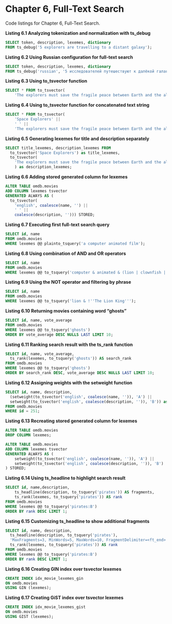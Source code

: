 # Chapter 6, Full-Text Search

Code listings for Chapter 6, Full-Text Search.

**Listing 6.1 Analyzing tokenization and normalization with ts_debug**
```sql
SELECT token, description, lexemes, dictionary
FROM ts_debug('5 explorers are travelling to a distant galaxy');
```

**Listing 6.2 Using Russian configuration for full-text search**
```sql
SELECT token, description, lexemes, dictionary
FROM ts_debug('russian', '5 исследователей путешествуют к далёкой галактике.');
```

**Listing 6.3 Using to_tsvector function**
```sql
SELECT * FROM to_tsvector(
    'The explorers must save the fragile peace between Earth and the aliens.');
```

**Listing 6.4 Using to_tsvector function for concatenated text string**
```sql
SELECT * FROM to_tsvector(
    'Space Explorers' ||
    ' ' ||
    'The explorers must save the fragile peace between Earth and the aliens.');
```

**Listing 6.5 Generating lexemes for title and description separately**
```sql
SELECT title_lexemes, description_lexemes FROM 
  to_tsvector('Space Explorers') as title_lexemes,
  to_tsvector(
    'The explorers must save the fragile peace between Earth and the aliens.'
    ) as description_lexemes;
```

**Listing 6.6 Adding stored generated column for lexemes**
```sql
ALTER TABLE omdb.movies
ADD COLUMN lexemes tsvector 
GENERATED ALWAYS AS (
  to_tsvector(
    'english', coalesce(name, '') || 
    ' ' || 
    coalesce(description, ''))) STORED;
```

**Listing 6.7 Executing first full-text search query**
```sql
SELECT id, name 
FROM omdb.movies
WHERE lexemes @@ plainto_tsquery('a computer animated film');
```

**Listing 6.8 Using combination of AND and OR operators**
```sql
SELECT id, name 
FROM omdb.movies
WHERE lexemes @@ to_tsquery('computer & animated & (lion | clownfish | donkey)');
```

**Listing 6.9 Using the NOT operator and filtering by phrase**
```sql
SELECT id, name 
FROM omdb.movies
WHERE lexemes @@ to_tsquery('lion & !''The Lion King''');
```

**Listing 6.10 Returning movies containing word “ghosts”**
```sql
SELECT id, name, vote_average
FROM omdb.movies
WHERE lexemes @@ to_tsquery('ghosts')
ORDER BY vote_average DESC NULLS LAST LIMIT 10;
```

**Listing 6.11 Ranking search result with the ts_rank function**
```sql
SELECT id, name, vote_average, 
  ts_rank(lexemes, to_tsquery('ghosts')) AS search_rank
FROM omdb.movies
WHERE lexemes @@ to_tsquery('ghosts')
ORDER BY search_rank DESC, vote_average DESC NULLS LAST LIMIT 10;
```

**Listing 6.12 Assigning weights with the setweight function**
```sql
SELECT id, name, description,
  (setweight(to_tsvector('english', coalesce(name, '')), 'A') || 
  setweight(to_tsvector('english', coalesce(description, '')), 'B')) as lexemes_with_weight
FROM omdb.movies
WHERE id = 251;
```

**Listing 6.13 Recreating stored generated column for lexemes**
```sql
ALTER TABLE omdb.movies
DROP COLUMN lexemes;

ALTER TABLE omdb.movies
ADD COLUMN lexemes tsvector 
GENERATED ALWAYS AS (
    setweight(to_tsvector('english', coalesce(name, '')), 'A') || 
    setweight(to_tsvector('english', coalesce(description, '')), 'B')
) STORED;
```

**Listing 6.14 Using ts_headline to highlight search result**
```sql
SELECT id, name,description,
    ts_headline(description, to_tsquery('pirates')) AS fragments,
    ts_rank(lexemes, to_tsquery('pirates')) AS rank
FROM omdb.movies
WHERE lexemes @@ to_tsquery('pirates:B')
ORDER BY rank DESC LIMIT 1;
```

**Listing 6.15 Customizing ts_headline to show additional fragments**
```sql
SELECT id, name, description,
  ts_headline(description, to_tsquery('pirates'),
  'MaxFragments=3, MinWords=5, MaxWords=10, FragmentDelimiter=<ft_end>') AS fragments,
  ts_rank(lexemes, to_tsquery('pirates')) AS rank
FROM omdb.movies
WHERE lexemes @@ to_tsquery('pirates:B')
ORDER BY rank DESC LIMIT 1;
```

**Listing 6.16 Creating GIN index over tsvector lexemes**
```sql 
CREATE INDEX idx_movie_lexemes_gin 
ON omdb.movies 
USING GIN (lexemes);
```

**Listing 6.17 Creating GiST index over tsvector lexemes**
```sql
CREATE INDEX idx_movie_lexemes_gist
ON omdb.movies 
USING GIST (lexemes);
```









